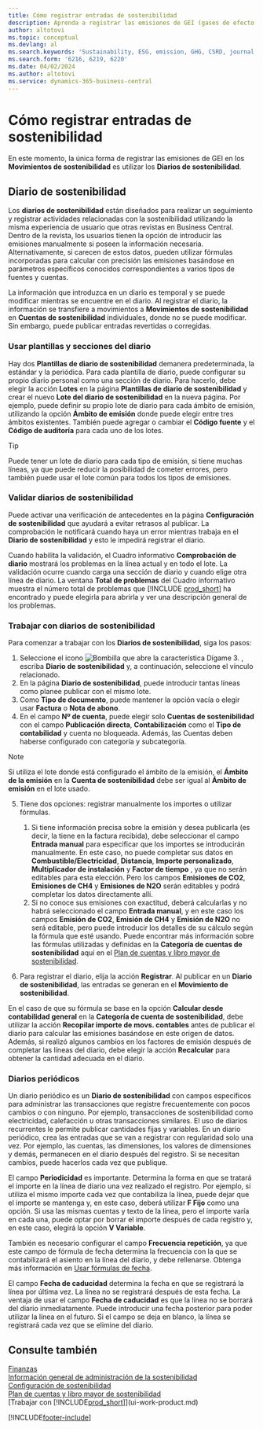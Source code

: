 ```yaml
---
title: Cómo registrar entradas de sostenibilidad
description: Aprenda a registrar las emisiones de GEI (gases de efecto invernadero).
author: altotovi
ms.topic: conceptual
ms.devlang: al
ms.search.keywords: 'Sustainability, ESG, emission, GHG, CSRD, journal'
ms.search.form: '6216, 6219, 6220'
ms.date: 04/02/2024
ms.author: altotovi
ms.service: dynamics-365-business-central
---
```


# <a name="how-to-record-sustainability-entries"></a>Cómo registrar entradas de sostenibilidad

En este momento, la única forma de registrar las emisiones de GEI en los **Movimientos de sostenibilidad** es utilizar los **Diarios de sostenibilidad**.   

## <a name="sustainability-journal"></a>Diario de sostenibilidad

Los **diarios de sostenibilidad** están diseñados para realizar un seguimiento y registrar actividades relacionadas con la sostenibilidad utilizando la misma experiencia de usuario que otras revistas en Business Central. Dentro de la revista, los usuarios tienen la opción de introducir las emisiones manualmente si poseen la información necesaria. Alternativamente, si carecen de estos datos, pueden utilizar fórmulas incorporadas para calcular con precisión las emisiones basándose en parámetros específicos conocidos correspondientes a varios tipos de fuentes y cuentas. 

La información que introduzca en un diario es temporal y se puede modificar mientras se encuentre en el diario. Al registrar el diario, la información se transfiere a movimientos a **Movimientos de sostenibilidad** en **Cuentas de sostenibilidad** individuales, donde no se puede modificar. Sin embargo, puede publicar entradas revertidas o corregidas.  

### <a name="use-journal-templates-and-batches"></a>Usar plantillas y secciones del diario

Hay dos **Plantillas de diario de sostenibilidad** de ​​manera predeterminada, la estándar y la periódica. Para cada plantilla de diario, puede configurar su propio diario personal como una sección de diario. Para hacerlo, debe elegir la acción **Lotes** en la página **Plantillas de diario de sostenibilidad** y crear el nuevo **Lote del diario de sostenibilidad** en la nueva página. Por ejemplo, puede definir su propio lote de diario para cada ámbito de emisión, utilizando la opción **Ámbito de emisión** donde puede elegir entre tres ámbitos existentes. También puede agregar o cambiar el **Código fuente** y el **Código de auditoría** para cada uno de los lotes. 

>[!TIP]
>Puede tener un lote de diario para cada tipo de emisión, si tiene muchas líneas, ya que puede reducir la posibilidad de cometer errores, pero también puede usar el lote común para todos los tipos de emisiones.   

### <a name="validating-sustainability-journals"></a>Validar diarios de sostenibilidad

Puede activar una verificación de antecedentes en la página **Configuración de sostenibilidad** que ayudará a evitar retrasos al publicar. La comprobación le notificará cuando haya un error mientras trabaja en el **Diario de sostenibilidad** y esto le impedirá registrar el diario.  

Cuando habilita la validación, el Cuadro informativo **Comprobación de diario** mostrará los problemas en la línea actual y en todo el lote. La validación ocurre cuando carga una sección de diario y cuando elige otra línea de diario. La ventana **Total de problemas** del Cuadro informativo muestra el número total de problemas que [!INCLUDE [prod_short](includes/prod_short.md)] ha encontrado y puede elegirla para abrirla y ver una descripción general de los problemas. 

### <a name="work-with-sustainability-journals"></a>Trabajar con diarios de sostenibilidad

Para comenzar a trabajar con los **Diarios de sostenibilidad**, siga los pasos:   

1. Seleccione el icono ![Bombilla que abre la característica Dígame 3.](media/ui-search/search_small.png "Dígame qué desea hacer") , escriba **Diario de sostenibilidad** y, a continuación, seleccione el vínculo relacionado. 
2. En la página **Diario de sostenibilidad**, puede introducir tantas líneas como planee publicar con el mismo lote.  
3. Como **Tipo de documento**, puede mantener la opción vacía o elegir usar **Factura** o **Nota de abono**.  
4. En el campo **Nº de cuenta**, puede elegir solo **Cuentas de sostenibilidad** con el campo **Publicación directa**, **Contabilización** como el **Tipo de contabilidad** y cuenta no bloqueada. Además, las Cuentas deben haberse configurado con categoría y subcategoría.  

>[!NOTE]
>Si utiliza el lote donde está configurado el ámbito de la emisión, el **Ámbito de la emisión** en la **Cuenta de sostenibilidad** debe ser igual al **Ámbito de emisión** en el lote usado.  

5. Tiene dos opciones: registrar manualmente los importes o utilizar fórmulas.   

    1. Si tiene información precisa sobre la emisión y desea publicarla (es decir, la tiene en la factura recibida), debe seleccionar el campo **Entrada manual** para especificar que los importes se introducirán manualmente. En este caso, no puede completar sus datos en **Combustible/Electricidad**, **Distancia**, **Importe personalizado**, **Multiplicador de instalación** y **Factor de tiempo** , ya que no serán editables para esta elección. Pero los campos **Emisiones de CO2**, **Emisiones de CH4** y **Emisiones de N2O** serán editables y podrá completar los datos directamente allí. 
    2. Si no conoce sus emisiones con exactitud, deberá calcularlas y no habrá seleccionado el campo **Entrada manual**, y en este caso los campos **Emisión de CO2**, **Emisión de CH4** y **Emisión de N2O** no será editable, pero puede introducir los detalles de su cálculo según la fórmula que esté usando. Puede encontrar más información sobre las fórmulas utilizadas y definidas en la **Categoría de cuentas de sostenibilidad** aquí en el [Plan de cuentas y libro mayor de sostenibilidad](finance-sustainability-accounts-ledger.md#account-categories).
    
7. Para registrar el diario, elija la acción **Registrar**. Al publicar en un **Diario de sostenibilidad**, las entradas se generan en el **Movimiento de sostenibilidad**. 

En el caso de que su fórmula se base en la opción **Calcular desde contabilidad general** en la **Categoría de cuenta de sostenibilidad**, debe utilizar la acción **Recopilar importe de movs. contables** antes de publicar el diario para calcular las emisiones basándose en este origen de datos. Además, si realizó algunos cambios en los factores de emisión después de completar las líneas del diario, debe elegir la acción **Recalcular** para obtener la cantidad adecuada en el diario.  

### <a name="recurring-journals"></a>Diarios periódicos

Un diario periódico es un **Diario de sostenibilidad** con campos específicos para administrar las transacciones que registre frecuentemente con pocos cambios o con ninguno. Por ejemplo, transacciones de sostenibilidad como electricidad, calefacción u otras transacciones similares. El uso de diarios recurrentes le permite publicar cantidades fijas y variables. En un diario periódico, crea las entradas que se van a registrar con regularidad solo una vez. Por ejemplo, las cuentas, las dimensiones, los valores de dimensiones y demás, permanecen en el diario después del registro. Si se necesitan cambios, puede hacerlos cada vez que publique. 

El campo **Periodicidad** es importante. Determina la forma en que se tratará el importe en la línea de diario una vez realizado el registro. Por ejemplo, si utiliza el mismo importe cada vez que contabiliza la línea, puede dejar que el importe se mantenga y, en este caso, deberá utilizar **F Fijo** como una opción. Si usa las mismas cuentas y texto de la línea, pero el importe varía en cada una, puede optar por borrar el importe después de cada registro y, en este caso, elegirá la opción **V Variable**. 

También es necesario configurar el campo **Frecuencia repetición**, ya que este campo de fórmula de fecha determina la frecuencia con la que se contabilizará el asiento en la línea del diario, y debe rellenarse. Obtenga más información en [Usar fórmulas de fecha](ui-enter-date-ranges.md#use-date-formulas).  

El campo **Fecha de caducidad** determina la fecha en que se registrará la línea por última vez. La línea no se registrará después de esta fecha. La ventaja de usar el campo **Fecha de caducidad** es que la línea no se borrará del diario inmediatamente. Puede introducir una fecha posterior para poder utilizar la línea en el futuro. Si el campo se deja en blanco, la línea se registrará cada vez que se elimine del diario.  

## <a name="see-also"></a>Consulte también
[Finanzas](finance.md)    
[Información general de administración de la sostenibilidad](finance-manage-sustainability.md)   
[Configuración de sostenibilidad](finance-sustainability-setup.md)   
[Plan de cuentas y libro mayor de sostenibilidad](finance-sustainability-accounts-ledger.md)   
[Trabajar con [!INCLUDE[prod_short](includes/prod_short.md)]](ui-work-product.md)   

[!INCLUDE[footer-include](includes/footer-banner.md)]

